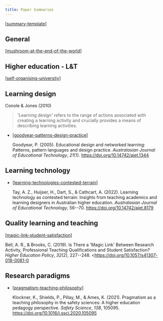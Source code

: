 ```yaml
---
title: Paper Summaries
---
```

[[summary-template]]

## General

[[mushroom-at-the-end-of-the-world]]

## Higher education - L&T

[[self-organising-university]]

## Learning design

Conole & Jones (2010) 

> 'Learning design' refers to the range of actions associated with creating a learning activity and crucially provides a means of describing learning activities.

- [[goodyear-patterns-design-practice]]

	Goodyear, P. (2005). Educational design and networked learning: Patterns, pattern languages and design practice. *Australasian Journal of Educational Technology*, *21*(1). <https://doi.org/10.14742/ajet.1344>

## Learning technology

- [[learning-technologies-contested-terrain]]

	Tay, A. Z., Huijser, H., Dart, S., & Cathcart, A. (2022). Learning technology as contested terrain: Insights from teaching academics and learning designers in Australian higher education. *Australasian Journal of Educational Technology*, 56--70. <https://doi.org/10.14742/ajet.8179>


## Quality learning and teaching

[[magic-link-student-satisfaction]]

Bell, A. R., & Brooks, C. (2019). Is There a 'Magic Link' Between Research Activity, Professional Teaching Qualifications and Student Satisfaction? *Higher Education Policy*, *32*(2), 227--248\. <https://doi.org/10.1057/s41307-018-0081-0

## Research paradigms

- [[pragmatism-teaching-philosophy]]

	Klockner, K., Shields, P., Pillay, M., & Ames, K. (2021). Pragmatism as a teaching philosophy in the safety sciences: A higher education pedagogy perspective. *Safety Science*, *138*, 105095. <https://doi.org/10.1016/j.ssci.2020.105095>


[//begin]: # "Autogenerated link references for markdown compatibility"
[summary-template]: summary-template "Paper summary template"
[mushroom-at-the-end-of-the-world]: mushroom-at-the-end-of-the-world "The Mushroom at the End of the World"
[self-organising-university]: self-organising-university "Self-organising university"
[goodyear-patterns-design-practice]: goodyear-patterns-design-practice "Patterns, pattern languages and design practice"
[learning-technologies-contested-terrain]: learning-technologies-contested-terrain "Learning technology as contested terrain: Insights from teaching academics and learning designers in Australian higher education"
[magic-link-student-satisfaction]: magic-link-student-satisfaction "Is there a 'magic link' between research activity...and student satisfaction"
[pragmatism-teaching-philosophy]: pragmatism-teaching-philosophy "Pragmatism as a teaching philosophy"
[//end]: # "Autogenerated link references"